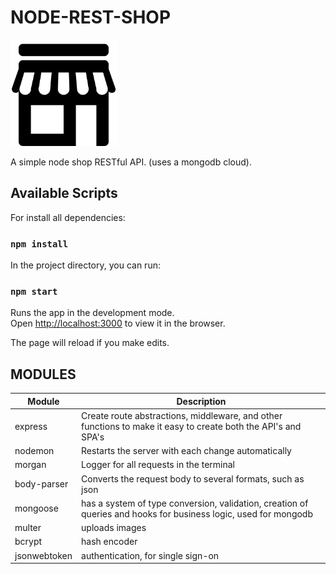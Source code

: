 # NODE-REST-SHOP

<img src="rest-shop.png" width="170px"/>

A simple node shop RESTful API.
(uses a mongodb cloud).

## Available Scripts

For install all dependencies:

### `npm install`

In the project directory, you can run:

### `npm start`

Runs the app in the development mode.<br>
Open [http://localhost:3000](http://localhost:3000) to view it in the browser.

The page will reload if you make edits.<br>

## MODULES

| Module | Description |
| ------ | ------ |
| express | Create route abstractions, middleware, and other functions to make it easy to create both the API's and SPA's |
| nodemon | Restarts the server with each change automatically |
| morgan | Logger for all requests in the terminal |
| body-parser | Converts the request body to several formats, such as json |
| mongoose | has a system of type conversion, validation, creation of queries and hooks for business logic, used for mongodb |
| multer | uploads images |
| bcrypt | hash encoder |
| jsonwebtoken | authentication, for single sign-on |
